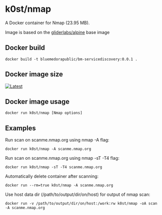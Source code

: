 # k0st/nmap

A Docker container for Nmap (23.95 MB).

Image is based on the [gliderlabs/alpine](https://registry.hub.docker.com/u/gliderlabs/alpine/) base image

## Docker build

```
docker build -t bluemedorapublic/bm-servicediscovery:0.0.1 .
```

## Docker image size

[![Latest](https://badge.imagelayers.io/k0st/nmap.svg)](https://imagelayers.io/?images=k0st/nmap:latest 'latest')


## Docker image usage

```
docker run k0st/nmap [Nmap options]
```

## Examples

Run scan on scanme.nmap.org using nmap -A flag:

```
docker run k0st/nmap -A scanme.nmap.org
```

Run scan on scanme.nmap.org using nmap -sT -T4 flag:

```
docker run k0st/nmap -sT -T4 scanme.nmap.org
```

Automatically delete container after scanning:

```
docker run --rm=true k0st/nmap -A scanme.nmap.org
```

Use host data dir (/path/to/output/dir/on/host) for output of nmap scan:

```
docker run -v /path/to/output/dir/on/host:/work:rw k0st/nmap -oA scan -A scanme.nmap.org
```

